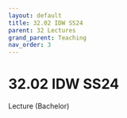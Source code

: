 ```yaml
---
layout: default
title: 32.02 IDW SS24
parent: 32 Lectures
grand_parent: Teaching
nav_order: 3
---
```


# 32.02 IDW SS24

Lecture (Bachelor)

